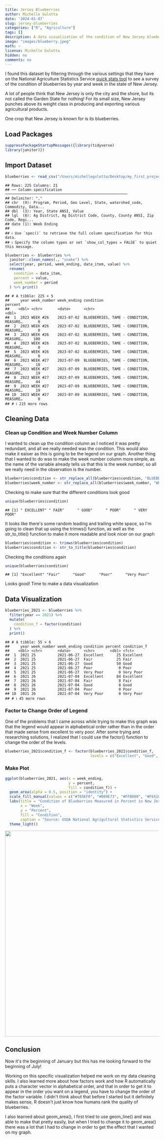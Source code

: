 ```yaml
---
title: Jersey Blueberries
author: Michelle Gulotta
date: '2024-01-07'
slug: jersey-blueberries
categories: ["R", "Agriculture"]
tags: []
description: A data visualization of the condition of New Jersey blueberries in the 2021 growing season
image: "images/blueberry.jpeg"
math: ~
license: Michelle Gulotta
hidden: no
comments: no
---
```


I found this dataset by filtering through the various settings that they have on the National Agriculture Statistics Service [quick stats tool](https://quickstats.nass.usda.gov/) to see a survey of the condition of blueberries by year and week in the state of New Jersey. 

A lot of people think that New Jersey is only the city and the shore, but its not called the Garden State for nothing! For its small size, New Jersey punches above its weight class in producing and exporting various agricultural products.

One crop that New Jersey is known for is its blueberries.

## Load Packages

```r
suppressPackageStartupMessages({library(tidyverse)
library(janitor)})
```

## Import Dataset

```r
blueberries <- read_csv("/Users/michellegulotta/Desktop/my_first_project/blueberries/blueberry.csv") 
```

```
## Rows: 225 Columns: 21
## ── Column specification ────────────────────────────────────────────────────────
## Delimiter: ","
## chr  (9): Program, Period, Geo Level, State, watershed_code, Commodity, Data...
## dbl  (3): Year, State ANSI, Value
## lgl  (8): Ag District, Ag District Code, County, County ANSI, Zip Code, Regi...
## date (1): Week Ending
## 
## ℹ Use `spec()` to retrieve the full column specification for this data.
## ℹ Specify the column types or set `show_col_types = FALSE` to quiet this message.
```

```r
blueberries <- blueberries %>% 
  janitor::clean_names(., "snake") %>% 
  select(year, period, week_ending, data_item, value) %>% 
  rename(
    condition = data_item,
    percent = value,
    week_number = period
  ) %>% print()
```

```
## # A tibble: 225 × 5
##     year week_number week_ending condition                               percent
##    <dbl> <chr>       <date>      <chr>                                     <dbl>
##  1  2023 WEEK #26    2023-07-02  BLUEBERRIES, TAME - CONDITION, MEASURE…       0
##  2  2023 WEEK #26    2023-07-02  BLUEBERRIES, TAME - CONDITION, MEASURE…       0
##  3  2023 WEEK #26    2023-07-02  BLUEBERRIES, TAME - CONDITION, MEASURE…     100
##  4  2023 WEEK #26    2023-07-02  BLUEBERRIES, TAME - CONDITION, MEASURE…       0
##  5  2023 WEEK #26    2023-07-02  BLUEBERRIES, TAME - CONDITION, MEASURE…       0
##  6  2023 WEEK #27    2023-07-09  BLUEBERRIES, TAME - CONDITION, MEASURE…      18
##  7  2023 WEEK #27    2023-07-09  BLUEBERRIES, TAME - CONDITION, MEASURE…      19
##  8  2023 WEEK #27    2023-07-09  BLUEBERRIES, TAME - CONDITION, MEASURE…      44
##  9  2023 WEEK #27    2023-07-09  BLUEBERRIES, TAME - CONDITION, MEASURE…      19
## 10  2023 WEEK #27    2023-07-09  BLUEBERRIES, TAME - CONDITION, MEASURE…       0
## # ℹ 215 more rows
```

## Cleaning Data
### Clean up Condition and Week Number Column
I wanted to clean up the condition column as I noticed it was pretty redundant, and all we really needed was the condition. This would also make it eaiser as this is going to be the legend on our graph. Another thing that I wanted to do was to make the week number column more simple, as the name of the variable already tells us that this is the week number, so all we really need in the observation is the number.



```r
blueberries$condition <- str_replace_all(blueberries$condition, "BLUEBERRIES, TAME - CONDITION, MEASURED IN PCT", "")
blueberries$week_number <- str_replace_all(blueberries$week_number, "WEEK #", "")
```

Checking to make sure that the different conditions look good

```r
unique(blueberries$condition)
```

```
## [1] " EXCELLENT" " FAIR"      " GOOD"      " POOR"      " VERY POOR"
```

It looks like there's some random leading and trailing white space, so I'm going to clean that up using the trimws() function, as well as the str_to_title() function to make it more readable and look nicer on our graph


```r
blueberries$condition <- trimws(blueberries$condition)
blueberries$condition <- str_to_title(blueberries$condition)
```

Checking the conditions again

```r
unique(blueberries$condition)
```

```
## [1] "Excellent" "Fair"      "Good"      "Poor"      "Very Poor"
```
Looks good! Time to make a data visualization

## Data Visualization


```r
blueberries_2021 <- blueberries %>% 
  filter(year == 2021) %>% 
  mutate(
    condition_f = factor(condition)
  ) %>%
  print()
```

```
## # A tibble: 55 × 6
##     year week_number week_ending condition percent condition_f
##    <dbl> <chr>       <date>      <chr>       <dbl> <fct>      
##  1  2021 25          2021-06-27  Excellent      25 Excellent  
##  2  2021 25          2021-06-27  Fair           25 Fair       
##  3  2021 25          2021-06-27  Good           50 Good       
##  4  2021 25          2021-06-27  Poor            0 Poor       
##  5  2021 25          2021-06-27  Very Poor       0 Very Poor  
##  6  2021 26          2021-07-04  Excellent      84 Excellent  
##  7  2021 26          2021-07-04  Fair            8 Fair       
##  8  2021 26          2021-07-04  Good            8 Good       
##  9  2021 26          2021-07-04  Poor            0 Poor       
## 10  2021 26          2021-07-04  Very Poor       0 Very Poor  
## # ℹ 45 more rows
```

### Factor to Change Order of Legend
One of the problems that I came across while trying to make this graph was that the legend would appear in alphabetical order rather than in the order that made sense from excellent to very poor. After some trying and researching solutions, I realized that I could use the factor() function to change the order of the levels.


```r
blueberries_2021$condition_f <- factor(blueberries_2021$condition_f,
                                       levels = c("Excellent", "Good", "Fair", "Poor", "Very Poor"))
```

### Make Plot


```r
ggplot(blueberries_2021, aes(x = week_ending, 
                             y = percent,
                             fill = condition_f)) +
  geom_area(alpha = 0.5, position = "identity") +
  scale_fill_manual(values = c("#785EF0", "#009E73", "#FFB000", "#FE6100", "#DC267F")) +
  labs(title = "Condition of Blueberries Measured in Percent in New Jersey in 2021", 
       x = "Week", 
       y = "Percent",
       fill = "Condition",
       caption = "Source: USDA National Agrigultural Statistics Service") +
  theme_light()
```

<img src="{{< blogdown/postref >}}index_files/figure-html/unnamed-chunk-9-1.png" width="672" />

## Conclusion 
Now it's the beginning of January but this has me looking forward to the beginning of July! 

Working on this specific visualization helped me work on my data cleaning skills. I also learned more about how factors work and how R automatically puts a character vector in alphabetical order, and that in order to get it to appear in the order you want on a legend, you have to change the order of the factor variable. I didn't think about that before I started but it definitely makes sense, R doesn't just know how humans rank the quality of blueberries. 

I also learned about geom_area(), I first tried to use geom_line() and was able to make that pretty easily, but when I tried to change it to geom_area() there was a lot that I had to change in order to get the effect that I wanted on my graph. 

